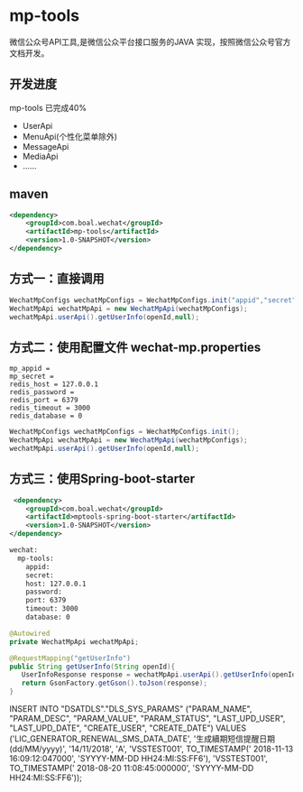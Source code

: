 # mp-tools
微信公众号API工具,是微信公众平台接口服务的JAVA 实现，按照微信公众号官方文档开发。


## 开发进度
mp-tools  已完成40%

* UserApi 
* MenuApi(个性化菜单除外) 
* MessageApi
* MediaApi
* ......

## maven

```xml
<dependency>
    <groupId>com.boal.wechat</groupId>
    <artifactId>mp-tools</artifactId>
    <version>1.0-SNAPSHOT</version>
</dependency>
```
## 方式一：直接调用
```java
WechatMpConfigs wechatMpConfigs = WechatMpConfigs.init("appid","secret","127.0.0.1",6379,3000,null,0);
WechatMpApi wechatMpApi = new WechatMpApi(wechatMpConfigs);
wechatMpApi.userApi().getUserInfo(openId,null);
```
## 方式二：使用配置文件 wechat-mp.properties
```
mp_appid =
mp_secret = 
redis_host = 127.0.0.1
redis_password =
redis_port = 6379
redis_timeout = 3000
redis_database = 0
```
```java
WechatMpConfigs wechatMpConfigs = WechatMpConfigs.init();
WechatMpApi wechatMpApi = new WechatMpApi(wechatMpConfigs);
wechatMpApi.userApi().getUserInfo(openId,null);
```
## 方式三：使用Spring-boot-starter
```xml
 <dependency>
    <groupId>com.boal.wechat</groupId>
    <artifactId>mptools-spring-boot-starter</artifactId>
    <version>1.0-SNAPSHOT</version>
</dependency>
```
```xml
wechat:
  mp-tools:
    appid:
    secret:
    host: 127.0.0.1
    password:
    port: 6379
    timeout: 3000
    database: 0
```
```java
@Autowired
private WechatMpApi wechatMpApi;

@RequestMapping("getUserInfo")
public String getUserInfo(String openId){
   UserInfoResponse response = wechatMpApi.userApi().getUserInfo(openId,null);
   return GsonFactory.getGson().toJson(response);
}
```

INSERT INTO "DSATDLS"."DLS_SYS_PARAMS" ("PARAM_NAME", "PARAM_DESC", "PARAM_VALUE", "PARAM_STATUS", "LAST_UPD_USER", "LAST_UPD_DATE", "CREATE_USER", "CREATE_DATE") VALUES ('LIC_GENERATOR_RENEWAL_SMS_DATA_DATE', '生成續期短信提醒日期(dd/MM/yyyy)', '14/11/2018', 'A', 'VSSTEST001', TO_TIMESTAMP(' 2018-11-13 16:09:12:047000', 'SYYYY-MM-DD HH24:MI:SS:FF6'), 'VSSTEST001', TO_TIMESTAMP(' 2018-08-20 11:08:45:000000', 'SYYYY-MM-DD HH24:MI:SS:FF6'));
